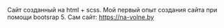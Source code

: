 Сайт созданный на html + scss. Мой первый опыт создания сайта при помощи bootsrap 5.
Сам сайт: https://na-volne.by
